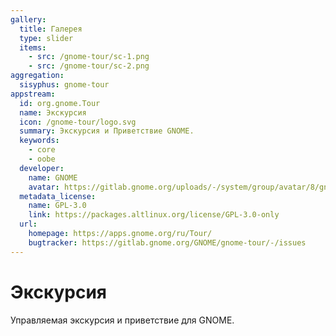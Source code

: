 ```yaml
---
gallery:
  title: Галерея
  type: slider
  items:
    - src: /gnome-tour/sc-1.png
    - src: /gnome-tour/sc-2.png
aggregation:
  sisyphus: gnome-tour
appstream:
  id: org.gnome.Tour
  name: Экскурсия
  icon: /gnome-tour/logo.svg
  summary: Экскурсия и Приветствие GNOME.
  keywords:
    - core
    - oobe
  developer:
    name: GNOME
    avatar: https://gitlab.gnome.org/uploads/-/system/group/avatar/8/gnomelogo.png?width=48
  metadata_license:
    name: GPL-3.0
    link: https://packages.altlinux.org/license/GPL-3.0-only
  url:
    homepage: https://apps.gnome.org/ru/Tour/
    bugtracker: https://gitlab.gnome.org/GNOME/gnome-tour/-/issues
---
```


# Экскурсия

Управляемая экскурсия и приветствие для GNOME.
<AGWGallery />

<!--@include: @apps/_parts/install/content-repo.md-->